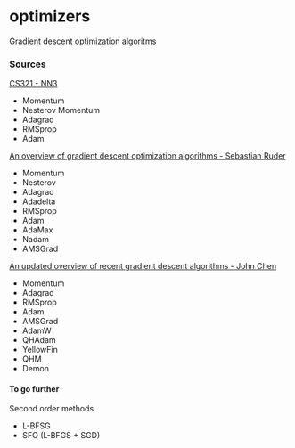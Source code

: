 # optimizers
Gradient descent optimization algoritms

### Sources 

[CS321 - NN3](https://cs231n.github.io/neural-networks-3/)
* Momentum
* Nesterov Momentum
* Adagrad
* RMSprop
* Adam
 
[An overview of gradient descent optimization algorithms - Sebastian Ruder](https://ruder.io/optimizing-gradient-descent/index.html)
* Momentum
* Nesterov
* Adagrad
* Adadelta
* RMSprop
* Adam
* AdaMax
* Nadam
* AMSGrad

[An updated overview of recent gradient descent algorithms - John Chen](https://johnchenresearch.github.io/demon/)
* Momentum
* Adagrad
* RMSprop
* Adam
* AMSGrad
* AdamW
* QHAdam
* YellowFin
* QHM
* Demon

#### To go further
Second order methods
  * L-BFSG
  * SFO (L-BFGS + SGD)
